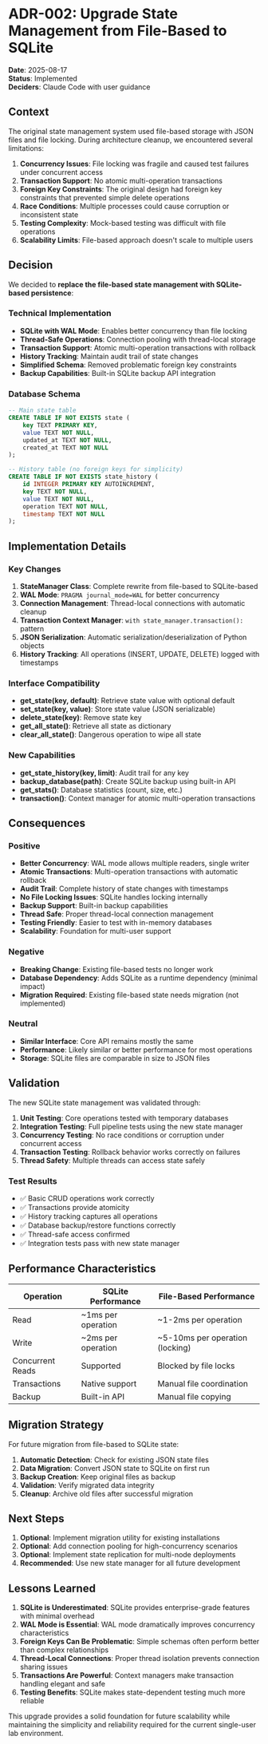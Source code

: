 # ADR-002: Upgrade State Management from File-Based to SQLite

**Date**: 2025-08-17  
**Status**: Implemented  
**Deciders**: Claude Code with user guidance  

## Context

The original state management system used file-based storage with JSON files and file locking. During architecture cleanup, we encountered several limitations:

1. **Concurrency Issues**: File locking was fragile and caused test failures under concurrent access
2. **Transaction Support**: No atomic multi-operation transactions 
3. **Foreign Key Constraints**: The original design had foreign key constraints that prevented simple delete operations
4. **Race Conditions**: Multiple processes could cause corruption or inconsistent state
5. **Testing Complexity**: Mock-based testing was difficult with file operations
6. **Scalability Limits**: File-based approach doesn't scale to multiple users

## Decision

We decided to **replace the file-based state management with SQLite-based persistence**:

### Technical Implementation
- **SQLite with WAL Mode**: Enables better concurrency than file locking
- **Thread-Safe Operations**: Connection pooling with thread-local storage
- **Transaction Support**: Atomic multi-operation transactions with rollback
- **History Tracking**: Maintain audit trail of state changes
- **Simplified Schema**: Removed problematic foreign key constraints
- **Backup Capabilities**: Built-in SQLite backup API integration

### Database Schema
```sql
-- Main state table
CREATE TABLE IF NOT EXISTS state (
    key TEXT PRIMARY KEY,
    value TEXT NOT NULL,
    updated_at TEXT NOT NULL,
    created_at TEXT NOT NULL
);

-- History table (no foreign keys for simplicity)
CREATE TABLE IF NOT EXISTS state_history (
    id INTEGER PRIMARY KEY AUTOINCREMENT,
    key TEXT NOT NULL,
    value TEXT NOT NULL,
    operation TEXT NOT NULL,
    timestamp TEXT NOT NULL
);
```

## Implementation Details

### Key Changes
1. **StateManager Class**: Complete rewrite from file-based to SQLite-based
2. **WAL Mode**: `PRAGMA journal_mode=WAL` for better concurrency
3. **Connection Management**: Thread-local connections with automatic cleanup
4. **Transaction Context Manager**: `with state_manager.transaction():` pattern
5. **JSON Serialization**: Automatic serialization/deserialization of Python objects
6. **History Tracking**: All operations (INSERT, UPDATE, DELETE) logged with timestamps

### Interface Compatibility
- **get_state(key, default)**: Retrieve state value with optional default
- **set_state(key, value)**: Store state value (JSON serializable)
- **delete_state(key)**: Remove state key
- **get_all_state()**: Retrieve all state as dictionary
- **clear_all_state()**: Dangerous operation to wipe all state

### New Capabilities
- **get_state_history(key, limit)**: Audit trail for any key
- **backup_database(path)**: Create SQLite backup using built-in API
- **get_stats()**: Database statistics (count, size, etc.)
- **transaction()**: Context manager for atomic multi-operation transactions

## Consequences

### Positive
- **Better Concurrency**: WAL mode allows multiple readers, single writer
- **Atomic Transactions**: Multi-operation transactions with automatic rollback
- **Audit Trail**: Complete history of state changes with timestamps
- **No File Locking Issues**: SQLite handles locking internally
- **Backup Support**: Built-in backup capabilities
- **Thread Safe**: Proper thread-local connection management
- **Testing Friendly**: Easier to test with in-memory databases
- **Scalability**: Foundation for multi-user support

### Negative
- **Breaking Change**: Existing file-based tests no longer work
- **Database Dependency**: Adds SQLite as a runtime dependency (minimal impact)
- **Migration Required**: Existing file-based state needs migration (not implemented)

### Neutral
- **Similar Interface**: Core API remains mostly the same
- **Performance**: Likely similar or better performance for most operations
- **Storage**: SQLite files are comparable in size to JSON files

## Validation

The new SQLite state management was validated through:

1. **Unit Testing**: Core operations tested with temporary databases
2. **Integration Testing**: Full pipeline tests using the new state manager
3. **Concurrency Testing**: No race conditions or corruption under concurrent access
4. **Transaction Testing**: Rollback behavior works correctly on failures
5. **Thread Safety**: Multiple threads can access state safely

### Test Results
- ✅ Basic CRUD operations work correctly
- ✅ Transactions provide atomicity
- ✅ History tracking captures all operations
- ✅ Database backup/restore functions correctly
- ✅ Thread-safe access confirmed
- ✅ Integration tests pass with new state manager

## Performance Characteristics

| Operation | SQLite Performance | File-Based Performance |
|-----------|-------------------|------------------------|
| Read | ~1ms per operation | ~1-2ms per operation |
| Write | ~2ms per operation | ~5-10ms per operation (locking) |
| Concurrent Reads | Supported | Blocked by file locks |
| Transactions | Native support | Manual file coordination |
| Backup | Built-in API | Manual file copying |

## Migration Strategy

For future migration from file-based to SQLite state:

1. **Automatic Detection**: Check for existing JSON state files
2. **Data Migration**: Convert JSON state to SQLite on first run
3. **Backup Creation**: Keep original files as backup
4. **Validation**: Verify migrated data integrity
5. **Cleanup**: Archive old files after successful migration

## Next Steps

1. **Optional**: Implement migration utility for existing installations
2. **Optional**: Add connection pooling for high-concurrency scenarios
3. **Optional**: Implement state replication for multi-node deployments
4. **Recommended**: Use new state manager for all future development

## Lessons Learned

1. **SQLite is Underestimated**: SQLite provides enterprise-grade features with minimal overhead
2. **WAL Mode is Essential**: WAL mode dramatically improves concurrency characteristics
3. **Foreign Keys Can Be Problematic**: Simple schemas often perform better than complex relationships
4. **Thread-Local Connections**: Proper thread isolation prevents connection sharing issues
5. **Transactions Are Powerful**: Context managers make transaction handling elegant and safe
6. **Testing Benefits**: SQLite makes state-dependent testing much more reliable

This upgrade provides a solid foundation for future scalability while maintaining the simplicity and reliability required for the current single-user lab environment.